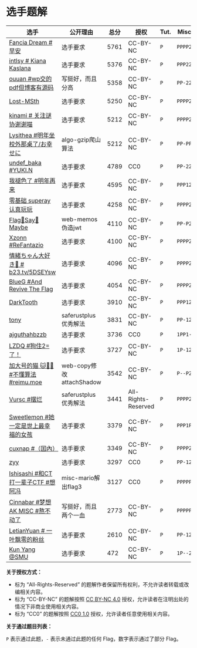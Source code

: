 # 选手题解

| 选手 | 公开理由 | 总分 | 授权 | Tut. | Misc | Web | Binary | Algo |
| --- | --- | --- | --- | --- | --- | --- | --- | --- |
| [Fancia Dream \#早安](965/) | 选手要求 | 5761 | CC-BY-NC | `P` | `PPPP2` | `PPP1P` | `PP2P1` | `PPPPP` |
| [intlsy \# Kiana Kaslana](1047/) | 选手要求 | 5376 | CC-BY-NC | `P` | `PPP22` | `PPPPP` | `PPPP1` | `PPP1P` |
| [ouuan \#wp交的pdf但博客有源码](1549/) | 写挺好，而且分高 | 5358 | CC-BY-NC | `P` | `PP-22` | `PPPPP` | `PP2P1` | `PPP1P` |
| [Lost\-MSth](28/) | 选手要求 | 5250 | CC-BY-NC | `P` | `PPPP2` | `PPPPP` | `PP2-1` | `P-P1P` |
| [kinami \# 关注谜协谢谢喵](1451/) | 选手要求 | 5212 | CC-BY-NC | `P` | `PPPP2` | `PPPPP` | `PP2--` | `PPP1P` |
| [Lysithea \#明年坐校外那桌了/お幸せに](44/) | algo-gzip爬山算法 | 5212 | CC-BY-NC | `P` | `PP-PP` | `PPP1P` | `PPPP1` | `PP1-P` |
| [undef\_baka \#YUKI\.N](103/) | 选手要求 | 4789 | CC0 | `P` | `PP-22` | `PPPPP` | `PP2P1` | `PPP1P` |
| [我褪色了 \#明年再来](61/) | 选手要求 | 4595 | CC-BY-NC | `P` | `PPP12` | `PPP1-` | `PP2P-` | `PPP1P` |
| [零基础 superay 认真玩玩](1235/) | 选手要求 | 4258 | CC-BY-NC | `P` | `PPPP2` | `P-P1-` | `PP-P-` | `PPP1P` |
| [Flag🚩Say🎤Maybe](36/) | web-memos伪造jwt | 4110 | CC-BY-NC | `P` | `PP-P2` | `PPP2P` | `P2--1` | `PP2-P` |
| [Xzonn \#ReFantazio](98/) | 选手要求 | 4100 | CC-BY-NC | `P` | `PPPP2` | `PPP1P` | `PP2--` | `1P1-P` |
| [情緒ちゃん大好き🥰 \# b23\.tv/5DSEYsw](48/) | 选手要求 | 4096 | CC-BY-NC | `P` | `PPPP2` | `PPPP-` | `PP2P1` | `P-11P` |
| [BlueG \#And Revive The Flag](220/) | 选手要求 | 4054 | CC-BY-NC | `P` | `PPPP2` | `PPPPP` | `PP1--` | `P-P-P` |
| [DarkTooth](1057/) | 选手要求 | 3910 | CC-BY-NC | `P` | `PPP12` | `PPP1-` | `PP1-1` | `PPP1P` |
| [tony](700/) | saferustplus优秀解法 | 3831 | CC-BY-NC | `P` | `PP-12` | `P1-1-` | `PPPPP` | `P-P1P` |
| [ajguthahbzzb](77/) | 选手要求 | 3736 | CC0 | `P` | `1PP1-` | `PP---` | `PPPPP` | `P-2-P` |
| [LZDQ \#狗住2=了！](587/) | 选手要求 | 3727 | CC-BY-NC | `P` | `1P-12` | `PP---` | `PP2P-` | `PPP-P` |
| [加大号的猫 🐱🏳️‍⚧️ \#不懂算法 \#reimu\.moe](2042/) | web-copy修改attachShadow | 3542 | CC-BY-NC | `P` | `P--P2` | `PPPPP` | `PP---` | `--1-2` |
| [Vursc \#摆烂](1273/) | saferustplus优秀解法 | 3441 | All-Rights-Reserved | `P` | `PPPP2` | `PPP1-` | `PP--1` | `1-11P` |
| [Sweetlemon \#她一定是世上最幸福的女孩](1244/) | 选手要求 | 3379 | CC-BY-NC | `P` | `PPP1P` | `P-P--` | `PP1-1` | `PP21P` |
| [cuxnap \#（囯內）](718/) | 选手要求 | 3349 | CC-BY-NC | `P` | `PPPP2` | `P1P1-` | `PP--1` | `P-1-P` |
| [zyy](25/) | 选手要求 | 3297 | CC0 | `P` | `PP-12` | `P--1-` | `PP2P-` | `PPP1P` |
| [Ishisashi \#和CT打一辈子CTF \#想阿冯](152/) | misc-mario解出flag3 | 3127 | CC0 | `P` | `PPPPP` | `P-P1-` | `PP---` | `-12-2` |
| [Cinnabar \#梦想AK MISC \#熬不动了](67/) | 写挺好，而且两个一血 | 2773 | CC-BY-NC | `P` | `PPPPP` | `P-P--` | `PP---` | `P---P` |
| [LetianYuan \# 一叶飘零的粉丝](406/) | 选手要求 | 2610 | CC-BY-NC | `P` | `PP-12` | `PPP--` | `PP---` | `P-2-P` |
| [Kun Yang @SMU](1387/) | 选手要求 | 472 | CC-BY-NC | `P` | `1P--2` | `1----` | `-1---` | `----1` |

**关于授权方式：**

- 标为 “All-Rights-Reserved” 的题解作者保留所有权利，不允许读者转载或改编相关内容。
- 标为 “CC-BY-NC” 的题解按照 [CC BY-NC 4.0](https://creativecommons.org/licenses/by-nc/4.0/) 授权，允许读者在注明出处的情况下非商业使用相关内容。
- 标为 “CC0” 的题解按照 [CC0 1.0](https://creativecommons.org/publicdomain/zero/1.0/) 授权，允许读者任意使用相关内容。

**关于通过题目列表：**

`P` 表示通过此题，`-` 表示未通过此题的任何 Flag，数字表示通过了部分 Flag。